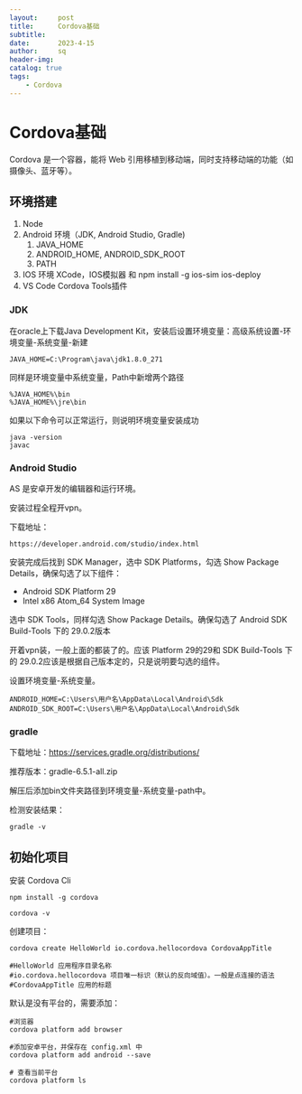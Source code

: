 ```yaml
---
layout:     post
title:      Cordova基础
subtitle:   
date:       2023-4-15
author:     sq
header-img: 
catalog: true
tags:
    - Cordova
---
```

# Cordova基础
Cordova 是一个容器，能将 Web 引用移植到移动端，同时支持移动端的功能（如摄像头、蓝牙等）。

## 环境搭建
1. Node
2. Android 环境（JDK, Android Studio, Gradle)
   1. JAVA_HOME
   2. ANDROID_HOME, ANDROID_SDK_ROOT
   3. PATH
3. IOS 环境 XCode，IOS模拟器 和 npm install -g ios-sim ios-deploy
4. VS Code Cordova Tools插件

### JDK
在oracle上下载Java Development Kit，安装后设置环境变量：高级系统设置-环境变量-系统变量-新建
```
JAVA_HOME=C:\Program\java\jdk1.8.0_271
```

同样是环境变量中系统变量，Path中新增两个路径
```
%JAVA_HOME%\bin
%JAVA_HOME%\jre\bin
```

如果以下命令可以正常运行，则说明环境变量安装成功
```shell
java -version
javac
```

### Android Studio
AS 是安卓开发的编辑器和运行环境。

安装过程全程开vpn。

下载地址：
```
https://developer.android.com/studio/index.html
```

安装完成后找到 SDK Manager，选中 SDK Platforms，勾选 Show Package Details，确保勾选了以下组件：
- Android SDK Platform 29
- Intel x86 Atom_64 System Image

选中 SDK Tools，同样勾选 Show Package Details。确保勾选了 Android SDK Build-Tools 下的 29.0.2版本

开着vpn装，一般上面的都装了的。应该 Platform 29的29和 SDK Build-Tools 下的 29.0.2应该是根据自己版本定的，只是说明要勾选的组件。

设置环境变量-系统变量。
```
ANDROID_HOME=C:\Users\用户名\AppData\Local\Android\Sdk
ANDROID_SDK_ROOT=C:\Users\用户名\AppData\Local\Android\Sdk
```

### gradle
下载地址：https://services.gradle.org/distributions/

推荐版本：gradle-6.5.1-all.zip

解压后添加bin文件夹路径到环境变量-系统变量-path中。

检测安装结果：
```shell
gradle -v
```

## 初始化项目
安装 Cordova Cli
```shell
npm install -g cordova

cordova -v
```

创建项目：
```shell
cordova create HelloWorld io.cordova.hellocordova CordovaAppTitle

#HelloWorld 应用程序目录名称
#io.cordova.hellocordova 项目唯一标识（默认的反向域值）。一般是点连接的语法
#CordovaAppTitle 应用的标题
```

默认是没有平台的，需要添加：
```shell
#浏览器
cordova platform add browser

#添加安卓平台，并保存在 config.xml 中
cordova platform add android --save

# 查看当前平台
cordova platform ls
```
